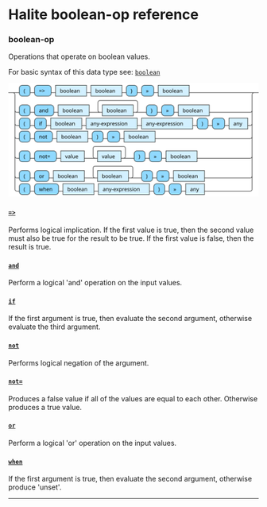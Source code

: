 <!---
  This markdown file was generated. Do not edit.
  -->

# Halite boolean-op reference

### <a name="boolean-op"></a>boolean-op

Operations that operate on boolean values.

For basic syntax of this data type see: [`boolean`](halite-basic-syntax-reference.md#boolean)

!["boolean-op"](./halite-bnf-diagrams/boolean-op.svg)

#### [`=>`](halite-full-reference.md#_E_G)

Performs logical implication. If the first value is true, then the second value must also be true for the result to be true. If the first value is false, then the result is true.

#### [`and`](halite-full-reference.md#and)

Perform a logical 'and' operation on the input values.

#### [`if`](halite-full-reference.md#if)

If the first argument is true, then evaluate the second argument, otherwise evaluate the third argument.

#### [`not`](halite-full-reference.md#not)

Performs logical negation of the argument.

#### [`not=`](halite-full-reference.md#not_E)

Produces a false value if all of the values are equal to each other. Otherwise produces a true value.

#### [`or`](halite-full-reference.md#or)

Perform a logical 'or' operation on the input values.

#### [`when`](halite-full-reference.md#when)

If the first argument is true, then evaluate the second argument, otherwise produce 'unset'.

---
